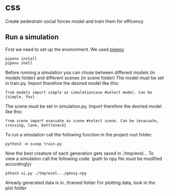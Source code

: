 # css
Create pedestrain social forces model and train them for efficency
## Run a simulation
First we need to set up the environment. We used [pipenv](https://github.com/pypa/pipenv)
```
pipenv install
pipenv shell
```
Before running a simulation you can chose between different models (in models folder) and different scenes (in scene folder)
The model must be set in train.py. Import therefore the desired model like this:
```
from models import simple as simulationcase #select model. Can be {simple, fov}
```
The scene must be set in simulation.py. Import therefore the desired model like this:
```
from scene import evacuate as scene #select scene. Can be {evacuate, crossing, lane, bottleneck}
```
To run a simulation call the following function in the project root folder:
```
python3 -m scoop train.py
```
Now the best creature of each generation gets saved in ./tmp/evol...
To view a simulation call the following code: (path to npy file must be modified accordingly)
```
pthon3 ui.py ./tmp/evol.../genxy.npy
```
Already generated data is in ./trained folder
For plotting data, look in the plot folder
